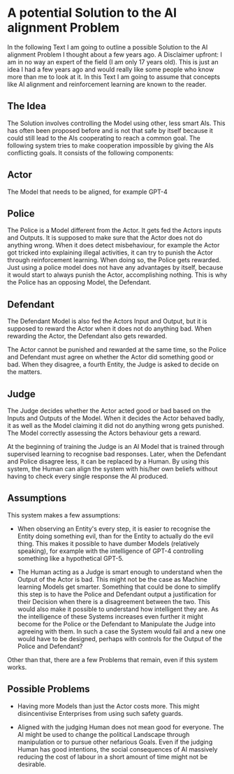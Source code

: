 # A potential Solution to the AI alignment Problem 
In the following Text I am going to outline a possible Solution to the AI alignment Problem I thought about a few years ago. A Disclaimer upfront: I am in no way an expert of the field (I am only 17 years old). 
This is just an idea I had a few years ago and would really like some people who know more than me to look at it. 
In this Text I am going to assume that concepts like AI alignment and reinforcement learning are known to the reader. 

## The Idea
The Solution involves controlling the Model using other, less smart AIs. This has often been proposed before and is not that safe by itself because it could still lead to the AIs cooperating to reach a common goal. 
The following system tries to make cooperation impossible by giving the AIs conflicting goals. It consists of the following components: 

## Actor
The Model that needs to be aligned, for example GPT-4 

## Police
The Police is a Model different from the Actor. It gets fed the Actors inputs and Outputs. It is supposed to make sure that the Actor does not do anything wrong. 
When it does detect misbehaviour, for example the Actor got tricked into explaining illegal activities, it can try to punish the Actor through reinforcement learning. 
When doing so, the Police gets rewarded. Just using a police model does not have any advantages by itself, 
because it would start to always punish the Actor, accomplishing nothing. This is why the Police has an opposing Model, the Defendant. 

## Defendant
The Defendant Model is also fed the Actors Input and Output, but it is supposed to reward the Actor when it does not do anything bad. 
When rewarding the Actor, the Defendant also gets rewarded.

The Actor cannot be punished and rewarded at the same time, so the Police and Defendant must agree on whether the Actor did something good or bad. When they disagree, a fourth Entity, the Judge is asked to decide on the matters.

## Judge
The Judge decides whether the Actor acted good or bad based on the Inputs and Outputs of the Model. When it decides the Actor behaved badly, it as well as the Model claiming it did not do anything wrong gets punished. The Model correctly assessing the Actors behaviour gets a reward. 

At the beginning of training the Judge is an AI Model that is trained through supervised learning to recognise bad responses. Later, when the Defendant and Police disagree less, 
it can be replaced by a Human. By using this system, the Human can align the system with his/her own beliefs without having to check every single response the AI produced.

## Assumptions

This system makes a few assumptions: 

- When observing an Entity's every step, it is easier to recognise the Entity doing something evil, than for the Entity to actually do the evil thing. This makes it possible to have dumber Models (relatively speaking), for example with the intelligence of GPT-4 controlling something like a hypothetical GPT-5. 

- The Human acting as a Judge is smart enough to understand when the Output of the Actor is bad. This might not be the case as Machine learning Models get smarter. Something that could be done to simplify this step is to have the Police and Defendant output a justification for their Decision when there is a disagreement between the two. This would also make it possible to understand how intelligent they are. As the intelligence of these Systems increases even further it might become for the Police or the Defendant to Manipulate the Judge into agreeing with them. In such a case the System would fail and a new one would have to be designed, perhaps with controls for the Output of the Police and Defendant? 

 

Other than that, there are a few Problems that remain, even if this system works. 

## Possible Problems

- Having more Models than just the Actor costs more. This might disincentivise Enterprises from using such safety guards.  

- Aligned with the judging Human does not mean good for everyone. The AI might be used to change the political Landscape through manipulation or to pursue other nefarious Goals. Even if the judging Human has good intentions, the social consequences of AI massively reducing the cost of labour in a short amount of time might not be desirable. 
